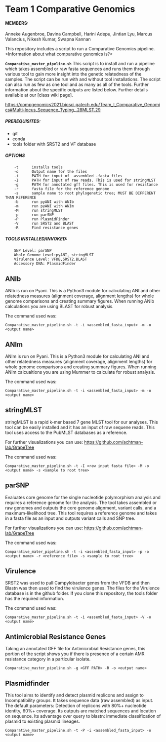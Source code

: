 # Team 1 Comparative Genomics

#### MEMBERS: 
Anneke Augenbroe, Davina Campbell, Harini Adepu, Jintian Lyu, Marcus Valancius, Nikesh Kumar, Swapna Kannan

This repository includes a script to run a Comparative Genomics pipeline. <Information about what comparative genomics is?>

**```Comparative_master_pipeline.sh```**
This script is to install and run a pipeline which takes assembled or raw fasta sequences and runs them through various tool to gain more insight into the genetic relatedness of the samples. The script can be run with and without tool installations. The script can also run as few as one tool and as many as all of the tools. Further information about the specific outputs are listed below. 
Further details available at our [class wiki page].

https://compgenomics2021.biosci.gatech.edu/Team_I_Comparative_Genomics#Multi-locus_Sequence_Typing_.28MLST.29
  
##### PREREQUISITES:
-    git
-    conda 
-    tools folder with SRST2 and VF database 

##### OPTIONS
        -t	    installs tools 
        -o      Output name for the files
        -i      PATH for input of  assembled .fasta files
        -I      PATH for input of raw reads. This is used for stringMLST
        -g	    PATH for annotated gff files. This is used for resistance
        -r      fasta file for the reference genome
        -s      sample name to root phylogenetic tree; MUST BE DIFFERENT THAN REFERENCE 
        -b      run pyANI with ANIb
        -m      run pyANI with ANIm
        -M      run stringMLST
        -p      run parSNP
        -P      run PlasmidFinder
        -V      run SRST2 and BLAST
        -R      Find resistance genes

##### TOOLS INSTALLED/INVOKED:
        SNP Level: parSNP
        Whole Genome Level:pyANI, stringMLST
        Virulence Level: VFDB,SRST2,BLAST
        Accessory DNA: PlasmidFinder

## ANIb
ANIb is run on Pyani. This is a Python3 module for calculating ANI and  other relatedness measures (alignment coverage, alignment lengths) for whole genome comparisons and creating summary figures. When running ANIb calculations you are using BLAST for robust analysis.

The command used was:
```
Comparative_master_pipeline.sh -t -i <assembled_fasta_input> -m -o <output name>
``` 
## ANIm
ANIm is run on Pyani. This is a Python3 module for calculating ANI and  other relatedness measures (alignment coverage, alignment lengths) for whole genome comparisons and creating summary figures. When running ANIm calcualtions you are using Mummer to calculate for robust analysis.

The command used was:
  
```
Comparative_master_pipeline.sh -t -i <assembled_fasta_input> -m -o <output name>
``` 
  
## stringMLST
stringMLST is a rapid k-mer based 7 gene MLST tool for our analyses. This tool can be easily installed and it has an input of raw sequene reads. This tool uses access to the PubMLST databases as a reference. 

For further visualizations you can use: https://github.com/achtman-lab/GrapeTree 

The command used was:
```
Comparative_master_pipeline.sh -t -I <raw input fasta file> -M -o <output name> -s <sample to root tree>
```
## parSNP
Evaluates core genome for the single nucleotide polymorphism analysis and requires a reference genome for the analysis. The tool takes assembled or raw genomes and outputs the core genome alignment, variant calls, and a maximum-likelihood tree. This tool requires a reference genome and takes in a fasta file as an input and outputs variant calls and SNP tree.

For further visualizations you can use: https://github.com/achtman-lab/GrapeTree 

The command used was:
  
```
Comparative_mater_pipeline.sh -t -i <assembled_fasta_input> -p -o <output name> -r <reference file> -s <sample to root tree>
``` 

## Virulence 
<ADD DESCRIPTION>
SRST2 was used to pull Campylobacter genes from the VFDB and then Blastn was then used to find the virulence genes. The files for the Virulence database is in the github folder. If you clone this repository, the tools folder has the required information.
  
The command used was:

```
Comparative_master_pipeline.sh -t -i <assembled_fasta_input> -V -o <output name>
```

## Antimicrobial Resistance Genes 
Taking an annotated GFF file for Antimicrobial Resistance genes, this portion of the script shows you if there is presence of a certain AMR resistance category in a particular isolate. 

```
Comparative_master_pipeline.sh -g <GFF PATH> -R -o <output name>
``` 
## Plasmidfinder 
This tool aims to identify and detect plasmid replicons and assign to Incompatibility groups. It takes sequence data (raw assembled) as input. The default parameters: Detection of replicons with 80%+ nucleotide identity, 60%+ coverage. Its outputs are matched sequences and location on sequence. Its advantage over query to blastn: immediate classification of plasmid to existing plasmid lineages.

```
Comparative_master_pipeline.sh -t -P -i <assembled_fasta_input> -o <output name> 
``` 
